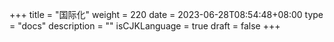 +++
title = "国际化"
weight = 220
date = 2023-06-28T08:54:48+08:00
type = "docs"
description = ""
isCJKLanguage = true
draft = false
+++